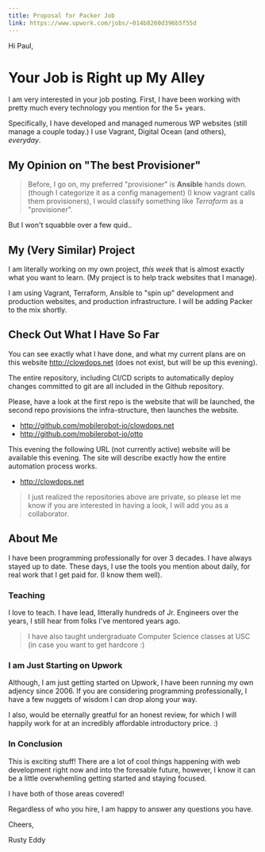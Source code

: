 ```yaml
---
title: Proposal for Packer Job
link: https://www.upwork.com/jobs/~014b8260d396b5f55d
---
```


Hi Paul, 

# Your Job is Right up My Alley

I am very interested in your job posting. First, I have been working
with pretty much every technology you mention for the 5+ years.

Specifically, I have developed and managed numerous WP websites (still
manage a couple today.)  I use Vagrant, Digital Ocean (and others),
*everyday*.

## My Opinion on "The best Provisioner"

> Before, I go on, my preferred "provisioner" is **Ansible** hands
> down. (though I categorize it as a config management) (I know
> vagrant calls them provisioners), I would classify something like
> *Terraform* as a "provisioner".

But I won't squabble over a few quid..

## My (Very Similar) Project

I am literally working on my own project, *this week* that is almost
exactly what you want to learn.  (My project is to help track websites
that I manage).

I am using Vagrant, Terraform, Ansible to "spin up" development and
production websites, and production infrastructure.  I will be adding
Packer to the mix shortly. 

## Check Out What I Have So Far

You can see exactly what I have done, and what my current plans are on
this website http://clowdops.net (does not exist, but will be up this
evening).

The entire repository, including CI/CD scripts to automatically deploy
changes committed to git are all included in the Github repository.

Please, have a look at the first repo is the website that will be
launched, the second repo provisions the infra-structure, then launches
the website.

  - http://github.com/mobilerobot-io/clowdops.net
  - http://github.com/mobilerobot-io/otto

This evening the following URL (not currently active) website will be
available this evening.  The site will describe exactly how the entire
automation process works.

  - http://clowdops.net

> I just realized the repositories above are private, so please let me
> know if you are interested in having a look, I will add you as a
> collaborator. 

## About Me

I have been programming professionally for over 3 decades. I have
always stayed up to date.  These days, I use the tools you mention
about daily, for real work that I get paid for.  (I know them well).

### Teaching

I love to teach.  I have lead, litterally hundreds of Jr. Engineers
over the years, I still hear from folks I've mentored years ago.

> I have also taught undergraduate Computer Science classes at USC (in
> case you want to get hardcore :)

### I am Just Starting on Upwork

Although, I am just getting started on Upwork,  I have been running my
own adjency since 2006.  If you are considering programming
professionally, I have a few nuggets of wisdom I can drop along your
way. 

I also, would be eternally greatful for an honest review, for which I
will happily work for at an incredibly affordable introductory
price. :)


### In Conclusion

This is exciting stuff!  There are a lot of cool things
happening with web development right now and into the foresable
future, however, I know it can be a little overwhemling getting
started and staying focused. 

I have both of those areas covered!

Regardless of who you hire, I am happy to answer any questions you
have. 

Cheers, 

Rusty Eddy
